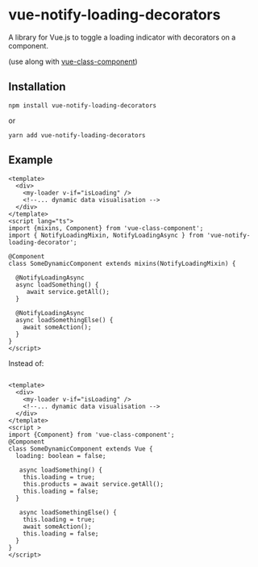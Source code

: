 # vue-notify-loading-decorators
A library for Vue.js to toggle a loading indicator with decorators on a component. 

(use along with [vue-class-component](https://github.com/vuejs/vue-class-component))

## Installation
```npm install vue-notify-loading-decorators```

or

```yarn add vue-notify-loading-decorators```

## Example
```vue
<template>
  <div>
    <my-loader v-if="isLoading" /> 
    <!--... dynamic data visualisation -->
  </div>
</template>
<script lang="ts">
import {mixins, Component} from 'vue-class-component'; 
import { NotifyLoadingMixin, NotifyLoadingAsync } from 'vue-notify-loading-decorator'; 

@Component
class SomeDynamicComponent extends mixins(NotifyLoadingMixin) {
  
  @NotifyLoadingAsync
  async loadSomething() {
     await service.getAll();
  }
 
  @NotifyLoadingAsync
  async loadSomethingElse() {
    await someAction();
  }  
}
</script>
```


Instead of:
```vue

<template>
  <div>
    <my-loader v-if="isLoading" /> 
    <!--... dynamic data visualisation -->
  </div>
</template>
<script >
import {Component} from 'vue-class-component';
@Component
class SomeDynamicComponent extends Vue {
  loading: boolean = false; 

   async loadSomething() {
    this.loading = true;
    this.products = await service.getAll();
    this.loading = false;  
  }
 
   async loadSomethingElse() {
    this.loading = true;
    await someAction();
    this.loading = false;
  }  
}
</script>

```


